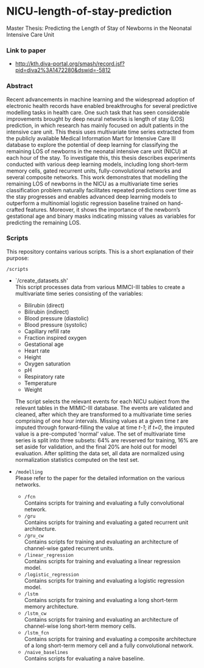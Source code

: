 # NICU-length-of-stay-prediction
Master Thesis: Predicting the Length of Stay of Newborns in the Neonatal Intensive Care Unit

### Link to paper
- http://kth.diva-portal.org/smash/record.jsf?pid=diva2%3A1472280&dswid=-5812

### Abstract

Recent advancements in machine learning and the widespread adoption of electronic health
records have enabled breakthroughs for several predictive modelling tasks in health care.
One such task that has seen considerable improvements brought by deep neural networks is
length of stay (LOS) prediction, in which research has mainly focused on adult patients in
the intensive care unit. This thesis uses multivariate time series extracted from the publicly
available Medical Information Mart for Intensive Care III database to explore the potential of
deep learning for classifying the remaining LOS of newborns in the neonatal intensive care unit
(NICU) at each hour of the stay. To investigate this, this thesis describes experiments conducted
with various deep learning models, including long short-term memory cells, gated recurrent
units, fully-convolutional networks and several composite networks. This work demonstrates
that modelling the remaining LOS of newborns in the NICU as a multivariate time series
classification problem naturally facilitates repeated predictions over time as the stay progresses
and enables advanced deep learning models to outperform a multinomial logistic regression
baseline trained on hand-crafted features. Moreover, it shows the importance of the newborn’s
gestational age and binary masks indicating missing values as variables for predicting the
remaining LOS.

### Scripts

This repository contains various scripts. This is a short explanation of their purpose:

`/scripts`

- `/create_datasets.sh'\
  This script processes data from various MIMCI-III tables to create a multivariate time series consisting of the variables:
  - Bilirubin (direct)
  - Bilirubin (indirect)
  - Blood pressure (diastolic)
  - Blood pressure (systolic)
  - Capillary refill rate
  - Fraction inspired oxygen
  - Gestational age
  - Heart rate
  - Height
  - Oxygen saturation
  - pH
  - Respiratory rate
  - Temperature
  - Weight
  
  The script selects the relevant events for each NICU subject from the relevant tables in the MIMIC-III database. The events are validated and cleaned, after which they are transformed to a multivariate time series comprising of one hour intervals. Missing values at a given time *t* are imputed through forward-filling the value at time *t-1*; if *t=0*, the imputed value is a pre-computed 'normal' value. The set of multivariate time series is split into three subsets: 64% are revserved for training, 16% are set aside for validation, and the final 20% are hold out for model evaluation. After splitting the data set, all data are normalized using normalization statistics computed on the test set. 
  
- `/modelling`\
  Please refer to the paper for the detailed information on the various networks.
  
  - `/fcn`\
  Contains scripts for training and evaluating a fully convolutional network.
  - `/gru`\
  Contains scripts for training and evaluating a gated recurrent unit architecture.
  - `/gru_cw`\
  Contains scripts for training and evaluating an architecture of channel-wise gated recurrent units.
  - `/linear_regression`\
  Contains scripts for training and evaluating a linear regression model.
  - `/logistic_regression`\
  Contains scripts for training and evaluating a logistic regression model.
  - `/lstm`\
  Contains scripts for training and evaluating a long short-term memory architecture.
  - `/lstm_cw`\
  Contains scripts for training and evaluating an architecture of channel-wise long short-term memory cells.
  - `/lstm_fcn`\
  Contains scripts for training and evaluating a composite architecture of a long short-term memory cell and a fully convolutional network.
  - `/naive_baselines`\
  Contains scripts for evaluating a naive baseline.

